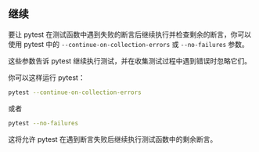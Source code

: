 
## 继续
要让 pytest 在测试函数中遇到失败的断言后继续执行并检查剩余的断言，你可以使用 pytest 中的 `--continue-on-collection-errors` 或 `--no-failures` 参数。

这些参数告诉 pytest 继续执行测试，并在收集测试过程中遇到错误时忽略它们。

你可以这样运行 pytest：

```bash
pytest --continue-on-collection-errors
```

或者

```bash
pytest --no-failures
```

这将允许 pytest 在遇到断言失败后继续执行测试函数中的剩余断言。